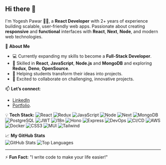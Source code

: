 ## Hi there 👋

I'm Yogesh Pawar 🙋‍♂️, a **React Developer** with 2+ years of experience building scalable, user-friendly web apps. Passionate about creating **responsive** and **functional** interfaces with **React**, **Next**, **Node**, and modern web technologies.

🌟 **About Me**
- 💻 Currently expanding my skills to become a **Full-Stack Developer**.
- 🎯 Skilled in **React**, **JavaScript**, **Node.js** and **MongoDB** and exploring **Redux**, **Deno**, **OpenSource**.
- 🤝 Helping students transform their ideas into projects.
- 🚀 Excited to collaborate on challenging, innovative projects.

📫 **Let’s connect**:  
- [LinkedIn](https://linkedin.com/in/yogeshd-pawar/)
- [Portfolio](https://yogesh-06.github.io/portfolio-webapp/).

💡 **Tech Stack:**
![React](https://img.shields.io/badge/React-61DAFB?style=for-the-badge&logo=react&logoColor=white)
![Redux](https://img.shields.io/badge/Redux-764ABC?style=for-the-badge&logo=redux&logoColor=white)
![JavaScript](https://img.shields.io/badge/JavaScript-F7DF1E?style=for-the-badge&logo=javascript&logoColor=black)
![Node](https://img.shields.io/badge/Node-F7DF1E?style=for-the-badge&logo=node&logoColor=green)
![Next](https://img.shields.io/badge/Next-F7DF1E?style=for-the-badge&logo=next&logoColor=black)
![MongoDB](https://img.shields.io/badge/HTML5-E34F26?style=for-the-badge&logo=html5&logoColor=green)
![PostgreSQL](https://img.shields.io/badge/HTML5-E34F26?style=for-the-badge&logo=html5&logoColor=white)
![JWT](https://img.shields.io/badge/HTML5-E34F26?style=for-the-badge&logo=html5&logoColor=white)
![i18n](https://img.shields.io/badge/CSS3-1572B6?style=for-the-badge&logo=css3&logoColor=white)
![Hono](https://img.shields.io/badge/CSS3-1572B6?style=for-the-badge&logo=css3&logoColor=white)
![Express](https://img.shields.io/badge/CSS3-1572B6?style=for-the-badge&logo=css3&logoColor=white)
![DevOps](https://img.shields.io/badge/CSS3-1572B6?style=for-the-badge&logo=css3&logoColor=white)
![CI/CD](https://img.shields.io/badge/CSS3-1572B6?style=for-the-badge&logo=css3&logoColor=purple)
![AWS](https://img.shields.io/badge/CSS3-1572B6?style=for-the-badge&logo=css3&logoColor=white)
![Docker](https://img.shields.io/badge/CSS3-1572B6?style=for-the-badge&logo=css3&logoColor=white)
![CSS3](https://img.shields.io/badge/CSS3-1572B6?style=for-the-badge&logo=css3&logoColor=iceblue)
![MUI](https://img.shields.io/badge/CSS3-1572B6?style=for-the-badge&logo=css3&logoColor=blue)
![Tailwind](https://img.shields.io/badge/CSS3-1572B6?style=for-the-badge&logo=css3&logoColor=purple)

📈 **My GitHub Stats**  
![GitHub Stats](https://github-readme-stats.vercel.app/api?username=yogesh-06&show_icons=true&theme=radical)
![Top Languages](https://github-readme-stats.vercel.app/api/top-langs/?username=yogesh-06&layout=compact&theme=radical)

---

⚡ **Fun Fact:** "I write code to make your life easier!"
